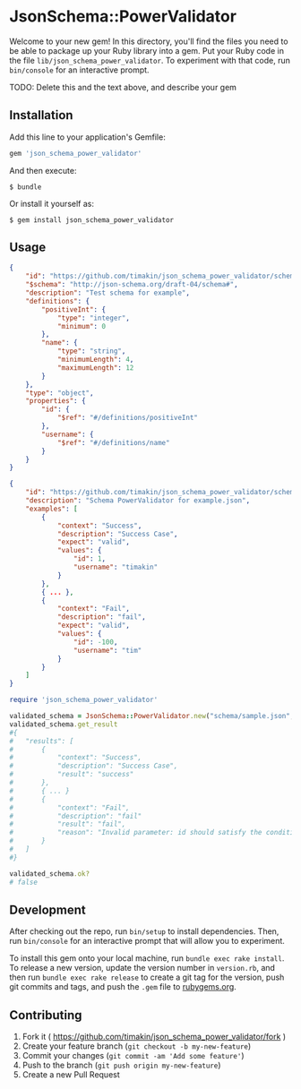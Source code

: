 # JsonSchema::PowerValidator

Welcome to your new gem! In this directory, you'll find the files you need to be able to package up your Ruby library into a gem. Put your Ruby code in the file `lib/json_schema_power_validator`. To experiment with that code, run `bin/console` for an interactive prompt.

TODO: Delete this and the text above, and describe your gem

## Installation

Add this line to your application's Gemfile:

```ruby
gem 'json_schema_power_validator'
```

And then execute:

    $ bundle

Or install it yourself as:

    $ gem install json_schema_power_validator

## Usage

```json
{
	"id": "https://github.com/timakin/json_schema_power_validator/schema/sample.json",
	"$schema": "http://json-schema.org/draft-04/schema#",
	"description": "Test schema for example",
	"definitions": {
		"positiveInt": {
			"type": "integer",
			"minimum": 0
		},
		"name": {
			"type": "string",
			"minimumLength": 4,
			"maximumLength": 12
		}
	},
	"type": "object",
	"properties": {
		"id": {
			"$ref": "#/definitions/positiveInt"
		},
		"username": {
			"$ref": "#/definitions/name"
		}
	}
}
```

```json
{
	"id": "https://github.com/timakin/json_schema_power_validator/schema/suite/sample.json",
	"description": "Schema PowerValidator for example.json",
	"examples": [
		{
			"context": "Success",
			"description": "Success Case",
			"expect": "valid",
			"values": {
				"id": 1,
				"username": "timakin"
			}
		},
		{ ... },
		{
			"context": "Fail",
			"description": "fail",
			"expect": "valid",
			"values": {
				"id": -100,
				"username": "tim"
			}
		}
	]
}
```

```ruby
require 'json_schema_power_validator'

validated_schema = JsonSchema::PowerValidator.new("schema/sample.json", "schema/suite/sample.json")
validated_schema.get_result
#{
#	"results": [
#		{
#			"context": "Success",
#			"description": "Success Case",
#			"result": "success"
#		},
#		{ ... }
#		{
#			"context": "Fail",
#			"description": "fail"
#			"result": "fail",
#			"reason": "Invalid parameter: id should satisfy the condition minimumLength"
#		}
#	]
#}

validated_schema.ok?
# false
```

## Development

After checking out the repo, run `bin/setup` to install dependencies. Then, run `bin/console` for an interactive prompt that will allow you to experiment.

To install this gem onto your local machine, run `bundle exec rake install`. To release a new version, update the version number in `version.rb`, and then run `bundle exec rake release` to create a git tag for the version, push git commits and tags, and push the `.gem` file to [rubygems.org](https://rubygems.org).

## Contributing

1. Fork it ( https://github.com/timakin/json_schema_power_validator/fork )
2. Create your feature branch (`git checkout -b my-new-feature`)
3. Commit your changes (`git commit -am 'Add some feature'`)
4. Push to the branch (`git push origin my-new-feature`)
5. Create a new Pull Request
